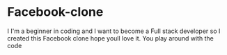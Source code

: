 # Facebook-clone
I I'm a beginner in coding and I want to become a Full stack developer so I created this Facebook clone hope youll love it. You play around with the code
